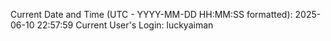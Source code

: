 Current Date and Time (UTC - YYYY-MM-DD HH:MM:SS formatted): 2025-06-10 22:57:59
Current User's Login: luckyaiman
